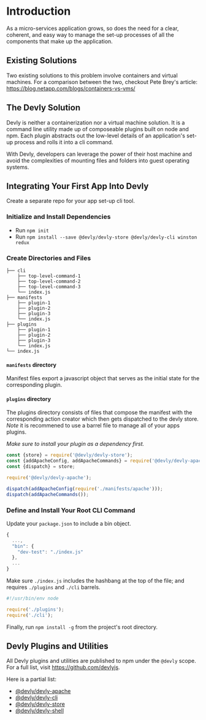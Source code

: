 # Introduction

As a micro-services application grows, so does the need for a clear, coherent, and easy way to manage the set-up processes of all the components that make up the application.

## Existing Solutions

Two existing solutions to this problem involve containers and virtual machines.  For a comparison between the two, checkout Pete Brey's article: https://blog.netapp.com/blogs/containers-vs-vms/

## The Devly Solution

Devly is neither a containerization nor a virtual machine solution.  It is a command line utility made up of composeable plugins built on node and npm.  Each plugin abstracts out the low-level details of an application's set-up process and rolls it into a cli command.

With Devly, developers can leverage the power of their host machine and avoid the complexities of mounting files and folders into guest operating systems.

## Integrating Your First App Into Devly

Create a separate repo for your app set-up cli tool.

### Initialize and Install Dependencies
 - Run `npm init`
 - Run `npm install --save @devly/devly-store @devly/devly-cli winston redux`

### Create Directories and Files

```
├── cli
    ├── top-level-command-1
    ├── top-level-command-2
    ├── top-level-command-3
    └── index.js
├── manifests
    ├── plugin-1
    ├── plugin-2
    ├── plugin-3
    └── index.js
├── plugins
    ├── plugin-1
    ├── plugin-2
    ├── plugin-3
    └── index.js
└── index.js
```

#### `manifests` directory

Manifest files export a javascript object that serves as the initial state for the corresponding plugin.

#### `plugins` directory

The plugins directory consists of files that compose the manifest with the corresponding action creator which then gets dispatched to the devly store. *Note* it is recommened to use a barrel file to manage all of your apps plugins.

*Make sure to install your plugin as a dependency first.*

```js
const {store} = require('@devly/devly-store');
const {addApacheConfig, addApacheCommands} = require('@devly/devly-apache/actions');
const {dispatch} = store;

require('@devly/devly-apache');

dispatch(addApacheConfig(require('./manifests/apache')));
dispatch(addApacheCommands());
```

### Define and Install Your Root CLI Command

Update your `package.json` to include a bin object.  

```js
{
  ...,
  "bin": {
    "dev-test": "./index.js"
  },
  ...
}
```

Make sure `./index.js` includes the hashbang at the top of the file; and requires `./plugins` and `./cli` barrels.

```js
#!/usr/bin/env node

require('./plugins');
require('./cli');
```

Finally, run `npm install -g` from the project's root directory.

## Devly Plugins and Utilities

All Devly plugins and utilities are published to npm under the `@devly` scope.  For a full list, visit https://github.com/devlyjs.

Here is a partial list:
 - [@devly/devly-apache](https://github.com/devlyjs/devly-apache)
 - [@devly/devly-cli](https://github.com/devlyjs/devly-cli)
 - [@devly/devly-store](https://github.com/devlyjs/devly-store)
 - [@devly/devly-shell](https://github.com/devlyjs/devly-shell)
